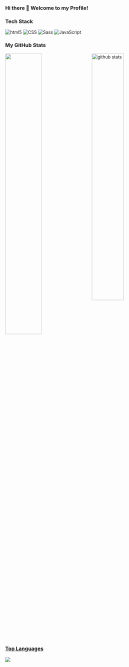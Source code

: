 ### Hi there 👋 Welcome to my Profile!

### Tech Stack
<div>
  <p>
  <img alt="html5" src="https://img.shields.io/badge/-HTML5-E34F26?style=flat-square&logo=html5&logoColor=white" />
  <img alt="CSS" src="https://img.shields.io/badge/CSS%20-%231572B6.svg?style=flat-square&logo=css3&logoColor=white" />
  <img alt="Sass" src="https://img.shields.io/badge/-Sass-CC6699?style=flat-square&logo=sass&logoColor=white" />
  <img alt="JavaScript" src="https://img.shields.io/badge/JavaScript%20-%23F7DF1E.svg?style=flat-square&logo=javascript&logoColor=black" />
</p>
</div>

### My GitHub Stats
<div>
  <a href="https://github.com/carolinalunardi">
  <img src="https://github-readme-stats.vercel.app/api?username=carolinalunardi&show_icons=true&theme=dracula" alt="github stats" width="45%" align="right"/>
  <img src="https://github-readme-streak-stats.herokuapp.com/?user=carolinalunardi&theme=dracula" width="48%" >
</div>
    
### Top Languages
<div> 
  <img src="https://github-readme-stats.vercel.app/api/top-langs/?username=carolinalunardi&layout=compact&theme=dracula">
</div>
